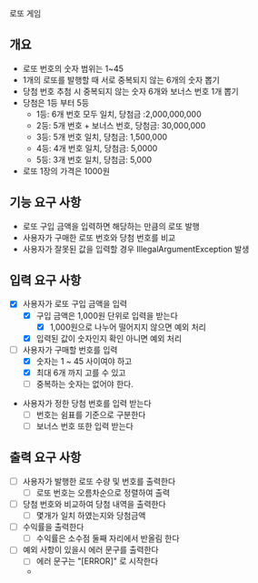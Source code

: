 로또 게임

## 개요
- 로또 번호의 숫자 범위는 1~45
- 1개의 로또를 발행할 때 서로 중복되지 않는 6개의 숫자 뽑기
- 당첨 번호 추첨 시 중복되지 않는 숫자 6개와 보너스 번호 1개 뽑기
- 당첨은 1등 부터 5등
  - 1등: 6개 번호 모두 일치, 당첨금 :2,000,000,000
  - 2등: 5개 번호 + 보너스 번호, 당첨금: 30,000,000
  - 3등: 5개 번호 일치, 당첨금: 1,500,000
  - 4등: 4개 번호 일치, 당첨금: 5,0000
  - 5등: 3개 번호 일치, 당첨금: 5,000
- 로또 1장의 가격은 1000원

## 기능 요구 사항
- 로또 구입 금액을 입력하면 해당하는 만큼의 로또 발행
- 사용자가 구매한 로또 번호와 당첨 번호를 비교
- 사용자가 잘못된 값을 입력할 경우 IllegalArgumentException 발생

## 입력 요구 사항
-[X] 사용자가 로또 구입 금액을 입력
  - [X] 구입 금액은 1,000원 단위로 입력을 받는다
    - [X] 1,000원으로 나누어 떨어지지 않으면 예외 처리
  - [X] 입력된 값이 숫자인지 확인 아니면 예외 처리 
- [ ] 사용자가 구매할 번호를 입력
  - [X] 숫자는 1 ~ 45 사이여야 하고 
  - [X] 최대 6개 까지 고를 수 있고
  - [ ] 중복하는 숫자는 없어야 한다. 
- 사용자가 정한 당첨 번호를 입력 받는다
  - [ ] 번호는 쉼표를 기준으로 구분한다
  - [ ] 보너스 번호 또한 입력 받는다 

## 출력 요구 사항
-[ ] 사용자가 발행한 로또 수량 및 번호를 출력한다
  - [ ] 로또 번호는 오름차순으로 정렬하여 출력
- [ ] 당첨 번호와 비교하여 당첨 내역을 출력한다
  - [ ] 몇개가 일치 하였는지와 당첨금액
-[ ] 수익률을 출력한다
  - [ ] 수익률은 소수점 둘째 자리에서 반올림 한다 
-[ ] 예외 사항이 있을시 에러 문구를 출력한다
  - [ ] 에러 문구는 "[ERROR]" 로 시작한다
  - 